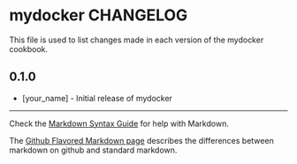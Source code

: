 mydocker CHANGELOG
==================

This file is used to list changes made in each version of the mydocker cookbook.

0.1.0
-----
- [your_name] - Initial release of mydocker

- - -
Check the [Markdown Syntax Guide](http://daringfireball.net/projects/markdown/syntax) for help with Markdown.

The [Github Flavored Markdown page](http://github.github.com/github-flavored-markdown/) describes the differences between markdown on github and standard markdown.
